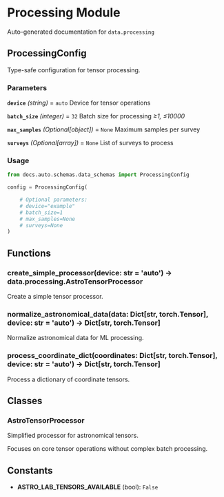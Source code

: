 # Processing Module

Auto-generated documentation for `data.processing`

## ProcessingConfig

Type-safe configuration for tensor processing.

### Parameters

**`device`** *(string)* = `auto`
  Device for tensor operations

**`batch_size`** *(integer)* = `32`
  Batch size for processing
  *≥1, ≤10000*

**`max_samples`** *(Optional[object])* = `None`
  Maximum samples per survey

**`surveys`** *(Optional[array])* = `None`
  List of surveys to process

### Usage

```python
from docs.auto.schemas.data_schemas import ProcessingConfig

config = ProcessingConfig(

    # Optional parameters:
    # device="example"
    # batch_size=1
    # max_samples=None
    # surveys=None
)
```

## Functions

### create_simple_processor(device: str = 'auto') -> data.processing.AstroTensorProcessor

Create a simple tensor processor.

### normalize_astronomical_data(data: Dict[str, torch.Tensor], device: str = 'auto') -> Dict[str, torch.Tensor]

Normalize astronomical data for ML processing.

### process_coordinate_dict(coordinates: Dict[str, torch.Tensor], device: str = 'auto') -> Dict[str, torch.Tensor]

Process a dictionary of coordinate tensors.

## Classes

### AstroTensorProcessor

Simplified processor for astronomical tensors.

Focuses on core tensor operations without complex batch processing.

## Constants

- **ASTRO_LAB_TENSORS_AVAILABLE** (bool): `False`
